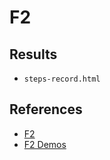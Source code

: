 # F2

## Results
- `steps-record.html`

## References
- [F2](https://github.com/antvis/f2)
- [F2 Demos](http://antv.alipay.com/zh-cn/f2/3.x/demo/index.html)